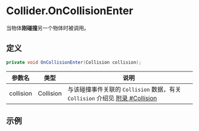 # Collider.OnCollisionEnter

当物体**刚碰撞**另一个物体时被调用。

## 定义

```csharp
private void OnCollisionEnter(Collision collision);
```

| 参数名    | 类型      | 说明                                                         |
| --------- | --------- | ------------------------------------------------------------ |
| collision | Collision | 与该碰撞事件关联的 `Collision` 数据，有关 `Collision` 介绍见 [附录 #Collision](./appendix.md#collision) |

## 示例
